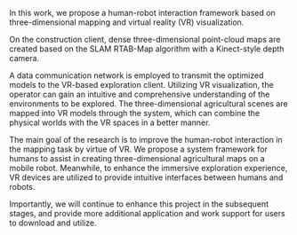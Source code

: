 In this work, we propose a human-robot interaction framework based on three-dimensional mapping and virtual reality (VR) visualization. 

On the construction client, dense three-dimensional point-cloud maps are created based on the SLAM RTAB-Map algorithm with a Kinect-style depth camera. 

A data communication network is employed to transmit the optimized models to the VR-based exploration client. Utilizing VR visualization, the operator can gain an intuitive and comprehensive understanding of the environments to be explored. The three-dimensional agricultural scenes are mapped into VR models through the system, which can combine the physical worlds with the VR spaces in a better manner.

The main goal of the research is to improve the human-robot interaction in the mapping task by virtue of VR. We propose a system framework for humans to assist in creating three-dimensional agricultural maps on a mobile robot. Meanwhile, to enhance the immersive exploration experience, VR devices are utilized to provide intuitive interfaces between humans and robots. 

Importantly, we will continue to enhance this project in the subsequent stages, and provide more additional application and work support for users to download and utilize.
